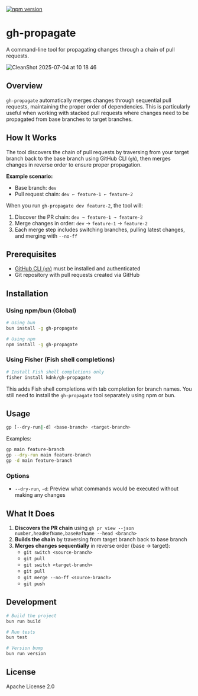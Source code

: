 [![npm version](https://badge.fury.io/js/gh-propagate.svg)](https://badge.fury.io/js/gh-propagate)

# gh-propagate

A command-line tool for propagating changes through a chain of pull requests.

![CleanShot 2025-07-04 at 10 18 46](https://github.com/user-attachments/assets/14080c23-fad9-424a-a24b-f0ea32192b94)

## Overview

`gh-propagate` automatically merges changes through sequential pull requests, maintaining the proper order of dependencies. This is particularly useful when working with stacked pull requests where changes need to be propagated from base branches to target branches.

## How It Works

The tool discovers the chain of pull requests by traversing from your target branch back to the base branch using GitHub CLI (`gh`), then merges changes in reverse order to ensure proper propagation.

**Example scenario:**
- Base branch: `dev`
- Pull request chain: `dev ← feature-1 ← feature-2`

When you run `gh-propagate dev feature-2`, the tool will:
1. Discover the PR chain: `dev → feature-1 → feature-2`
2. Merge changes in order: `dev` → `feature-1` → `feature-2`
3. Each merge step includes switching branches, pulling latest changes, and merging with `--no-ff`

## Prerequisites

- [GitHub CLI (`gh`)](https://cli.github.com/) must be installed and authenticated
- Git repository with pull requests created via GitHub

## Installation

### Using npm/bun (Global)
```bash
# Using bun
bun install -g gh-propagate

# Using npm
npm install -g gh-propagate
```

### Using Fisher (Fish shell completions)
```bash
# Install Fish shell completions only
fisher install kdnk/gh-propagate
```

This adds Fish shell completions with tab completion for branch names. You still need to install the `gh-propagate` tool separately using npm or bun.

## Usage

```bash
gp [--dry-run|-d] <base-branch> <target-branch>
```

Examples:
```bash
gp main feature-branch
gp --dry-run main feature-branch
gp -d main feature-branch
```

### Options

- `--dry-run`, `-d`: Preview what commands would be executed without making any changes

## What It Does

1. **Discovers the PR chain** using `gh pr view --json number,headRefName,baseRefName --head <branch>`
2. **Builds the chain** by traversing from target branch back to base branch
3. **Merges changes sequentially** in reverse order (base → target):
   - `git switch <source-branch>`
   - `git pull`
   - `git switch <target-branch>`
   - `git pull`
   - `git merge --no-ff <source-branch>`
   - `git push`

## Development

```bash
# Build the project
bun run build

# Run tests
bun test

# Version bump
bun run version
```

## License

Apache License 2.0

